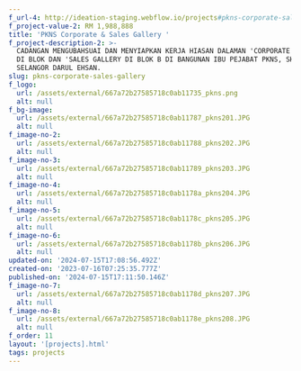 ```yaml
---
f_url-4: http://ideation-staging.webflow.io/projects#pkns-corporate-sales-gallery
f_project-value-2: RM 1,988,888
title: 'PKNS Corporate & Sales Gallery '
f_project-description-2: >-
  CADANGAN MENGUBAHSUAI DAN MENYIAPKAN KERJA HIASAN DALAMAN 'CORPORATE GALLERY’
  DI BLOK DAN 'SALES GALLERY DI BLOK B DI BANGUNAN IBU PEJABAT PKNS, SHAH ALAM,
  SELANGOR DARUL EHSAN.
slug: pkns-corporate-sales-gallery
f_logo:
  url: /assets/external/667a72b27585718c0ab11735_pkns.png
  alt: null
f_bg-image:
  url: /assets/external/667a72b27585718c0ab11787_pkns201.JPG
  alt: null
f_image-no-2:
  url: /assets/external/667a72b27585718c0ab11788_pkns202.JPG
  alt: null
f_image-no-3:
  url: /assets/external/667a72b27585718c0ab11789_pkns203.JPG
  alt: null
f_image-no-4:
  url: /assets/external/667a72b27585718c0ab1178a_pkns204.JPG
  alt: null
f_image-no-5:
  url: /assets/external/667a72b27585718c0ab1178c_pkns205.JPG
  alt: null
f_image-no-6:
  url: /assets/external/667a72b27585718c0ab1178b_pkns206.JPG
  alt: null
updated-on: '2024-07-15T17:08:56.492Z'
created-on: '2023-07-16T07:25:35.777Z'
published-on: '2024-07-15T17:11:50.146Z'
f_image-no-7:
  url: /assets/external/667a72b27585718c0ab1178d_pkns207.JPG
  alt: null
f_image-no-8:
  url: /assets/external/667a72b27585718c0ab1178e_pkns208.JPG
  alt: null
f_order: 11
layout: '[projects].html'
tags: projects
---
```



